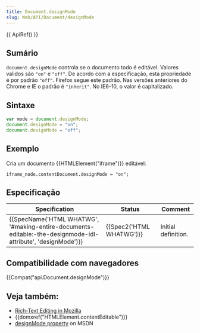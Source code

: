 ```yaml
---
title: Document.designMode
slug: Web/API/Document/designMode
---
```

{{ ApiRef() }}

## Sumário

`document.designMode` controla se o documento todo é editável. Valores validos são `"on"` e `"off"`. De acordo com a especificação, esta propriedade é por padrão `"off"`. Firefox segue este padrão. Nas versões anteriores do Chrome e IE o padrão é `"inherit"`. No IE6-10, o valor é capitalizado.

## Sintaxe

```js
var mode = document.designMode;
document.designMode = "on";
document.designMode = "off";
```

## Exemplo

Cria um documento {{HTMLElement("iframe")}} editável:

```
iframe_node.contentDocument.designMode = "on";
```

## Especificação

| Specification                                                                                                                                    | Status                           | Comment             |
| ------------------------------------------------------------------------------------------------------------------------------------------------ | -------------------------------- | ------------------- |
| {{SpecName('HTML WHATWG', '#making-entire-documents-editable:-the-designmode-idl-attribute', 'designMode')}} | {{Spec2('HTML WHATWG')}} | Initial definition. |

## Compatibilidade com navegadores

{{Compat("api.Document.designMode")}}

## Veja também:

- [Rich-Text Editing in Mozilla](/pt-BR/docs/Rich-Text_Editing_in_Mozilla)
- {{domxref("HTMLElement.contentEditable")}}
- [designMode property](<https://msdn.microsoft.com/en-us/library/ms533720(v=vs.85).aspx>) on MSDN
